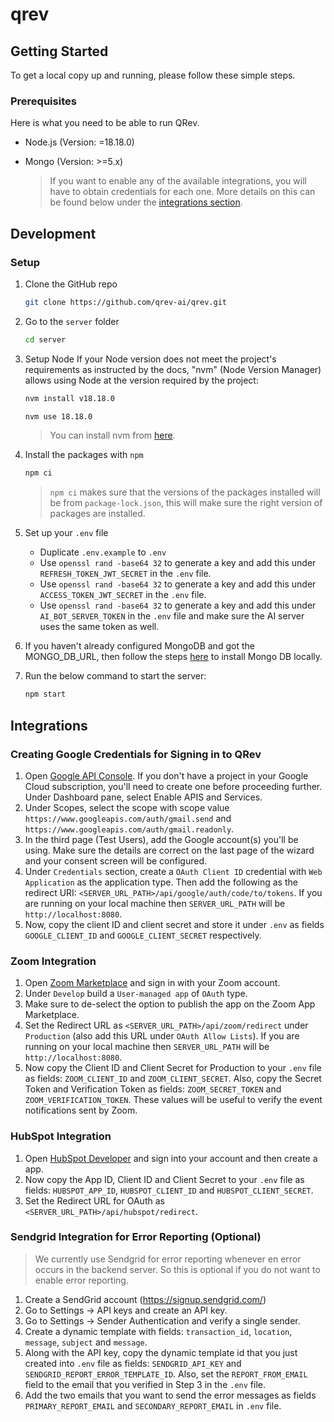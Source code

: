 # qrev

## Getting Started

To get a local copy up and running, please follow these simple steps.

### Prerequisites

Here is what you need to be able to run QRev.

-   Node.js (Version: =18.18.0)
-   Mongo (Version: >=5.x)

    > If you want to enable any of the available integrations, you will have to obtain credentials for each one. More details on this can be found below under the [integrations section](#integrations).

## Development

### Setup

1. Clone the GitHub repo

    ```sh
    git clone https://github.com/qrev-ai/qrev.git
    ```

2. Go to the `server` folder

    ```sh
    cd server
    ```

3. Setup Node
   If your Node version does not meet the project's requirements as instructed by the docs, "nvm" (Node Version Manager) allows using Node at the version required by the project:

    ```sh
    nvm install v18.18.0
    ```

    ```sh
    nvm use 18.18.0
    ```

    > You can install nvm from [here](https://github.com/nvm-sh/nvm).

4. Install the packages with `npm`

    ```sh
    npm ci
    ```

    > `npm ci` makes sure that the versions of the packages installed will be from `package-lock.json`, this will make sure the right version of packages are installed.

5. Set up your `.env` file

    - Duplicate `.env.example` to `.env`
    - Use `openssl rand -base64 32` to generate a key and add this under `REFRESH_TOKEN_JWT_SECRET` in the `.env` file.
    - Use `openssl rand -base64 32` to generate a key and add this under `ACCESS_TOKEN_JWT_SECRET` in the `.env` file.
    - Use `openssl rand -base64 32` to generate a key and add this under `AI_BOT_SERVER_TOKEN` in the `.env` file and make sure the AI server uses the same token as well.

6. If you haven't already configured MongoDB and got the MONGO_DB_URL, then follow the steps [here](https://www.mongodb.com/docs/v3.0/tutorial/install-mongodb-on-ubuntu/) to install Mongo DB locally.

7. Run the below command to start the server:
    ```sh
    npm start
    ```

## Integrations

### Creating Google Credentials for Signing in to QRev

1. Open [Google API Console](https://console.cloud.google.com/apis/dashboard). If you don't have a project in your Google Cloud subscription, you'll need to create one before proceeding further. Under Dashboard pane, select Enable APIS and Services.
2. Under Scopes, select the scope with scope value `https://www.googleapis.com/auth/gmail.send` and `https://www.googleapis.com/auth/gmail.readonly`.
3. In the third page (Test Users), add the Google account(s) you'll be using. Make sure the details are correct on the last page of the wizard and your consent screen will be configured.
4. Under `Credentials` section, create a `OAuth Client ID` credential with `Web Application` as the application type. Then add the following as the redirect URI: `<SERVER_URL_PATH>/api/google/auth/code/to/tokens`. If you are running on your local machine then `SERVER_URL_PATH` will be `http://localhost:8080`.
5. Now, copy the client ID and client secret and store it under `.env` as fields `GOOGLE_CLIENT_ID` and `GOOGLE_CLIENT_SECRET` respectively.

### Zoom Integration

1. Open [Zoom Marketplace](https://marketplace.zoom.us/) and sign in with your Zoom account.
2. Under `Develop` build a `User-managed app` of `OAuth` type.
3. Make sure to de-select the option to publish the app on the Zoom App Marketplace.
4. Set the Redirect URL as `<SERVER_URL_PATH>/api/zoom/redirect` under `Production` (also add this URL under `OAuth Allow Lists`). If you are running on your local machine then `SERVER_URL_PATH` will be `http://localhost:8080`.
5. Now copy the Client ID and Client Secret for Production to your `.env` file as fields: `ZOOM_CLIENT_ID` and `ZOOM_CLIENT_SECRET`. Also, copy the Secret Token and Verification Token as fields: `ZOOM_SECRET_TOKEN` and `ZOOM_VERIFICATION_TOKEN`. These values will be useful to verify the event notifications sent by Zoom.

### HubSpot Integration

1. Open [HubSpot Developer](https://developer.hubspot.com/) and sign into your account and then create a app.
2. Now copy the App ID, Client ID and Client Secret to your `.env` file as fields: `HUBSPOT_APP_ID`, `HUBSPOT_CLIENT_ID` and `HUBSPOT_CLIENT_SECRET`.
3. Set the Redirect URL for OAuth as `<SERVER_URL_PATH>/api/hubspot/redirect`.

### Sendgrid Integration for Error Reporting (Optional)

> We currently use Sendgrid for error reporting whenever en error occurs in the backend server. So this is optional if you do not want to enable error reporting.

1. Create a SendGrid account (https://signup.sendgrid.com/)
2. Go to Settings -> API keys and create an API key.
3. Go to Settings -> Sender Authentication and verify a single sender.
4. Create a dynamic template with fields: `transaction_id`, `location`, `message`, `subject` and `message`.
5. Along with the API key, copy the dynamic template id that you just created into `.env` file as fields: `SENDGRID_API_KEY` and `SENDGRID_REPORT_ERROR_TEMPLATE_ID`. Also, set the `REPORT_FROM_EMAIL` field to the email that you verified in Step 3 in the `.env` file.
6. Add the two emails that you want to send the error messages as fields `PRIMARY_REPORT_EMAIL` and `SECONDARY_REPORT_EMAIL` in `.env` file.
